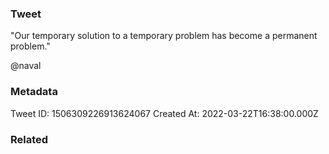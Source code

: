 ### Tweet
"Our temporary solution to a temporary problem has become a permanent problem."

@naval

### Metadata
Tweet ID: 1506309226913624067
Created At: 2022-03-22T16:38:00.000Z

### Related

